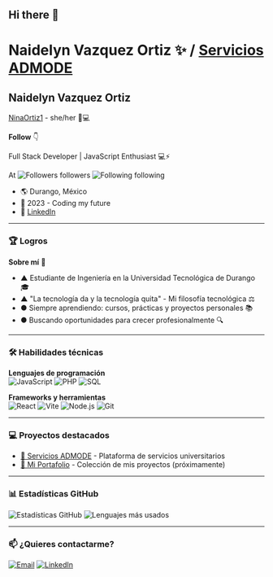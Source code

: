 ## Hi there 👋

# Naidelyn Vazquez Ortiz ✨ / [Servicios ADMODE](https://servicios.admodelutd.online/)

## Naidelyn Vazquez Ortiz
[NinaOrtiz1](https://github.com/NinaOrtiz1) - she/her 👩💻

**Follow** 👇

Full Stack Developer | JavaScript Enthusiast 💻⚡

At ![Followers](https://img.shields.io/github/followers/NinaOrtiz1?style=social) followers ![Following](https://img.shields.io/github/following/NinaOrtiz1?style=social) following

- 🌎 Durango, México  
- 🚀 2023 - Coding my future  
- 🔗 [LinkedIn](https://www.linkedin.com/in/vazquez-ortiz-naidelyn-22268829a/)  

---

### 🏆 Logros

**Sobre mí** 📌

- ▲ Estudiante de Ingeniería en la Universidad Tecnológica de Durango 🎓  
- ▲ "La tecnología da y la tecnología quita" - Mi filosofía tecnológica ⚖️  
- ● Siempre aprendiendo: cursos, prácticas y proyectos personales 📚  
- ● Buscando oportunidades para crecer profesionalmente 🔍  

---

### 🛠 Habilidades técnicas

**Lenguajes de programación**  
![JavaScript](https://img.shields.io/badge/-JavaScript-F7DF1E?style=flat&logo=javascript&logoColor=black)
![PHP](https://img.shields.io/badge/-PHP-777BB4?style=flat&logo=php&logoColor=white)
![SQL](https://img.shields.io/badge/-SQL-4479A1?style=flat&logo=mysql&logoColor=white)

**Frameworks y herramientas**  
![React](https://img.shields.io/badge/-React-61DAFB?style=flat&logo=react&logoColor=black)
![Vite](https://img.shields.io/badge/-Vite-646CFF?style=flat&logo=vite&logoColor=white)
![Node.js](https://img.shields.io/badge/-Node.js-339933?style=flat&logo=node.js&logoColor=white)
![Git](https://img.shields.io/badge/-Git-F05032?style=flat&logo=git&logoColor=white)

---

### 💻 Proyectos destacados

- [🔗 Servicios ADMODE](https://servicios.admodelutd.online/) - Plataforma de servicios universitarios  
- [🔗 Mi Portafolio](https://github.com/NinaOrtiz1) - Colección de mis proyectos (próximamente)  

---

### 📊 Estadísticas GitHub

![Estadísticas GitHub](https://github-readme-stats.vercel.app/api?username=NinaOrtiz1&show_icons=true&theme=radical)
![Lenguajes más usados](https://github-readme-stats.vercel.app/api/top-langs/?username=NinaOrtiz1&layout=compact&theme=radical)

---

### 📫 ¿Quieres contactarme?
[![Email](https://img.shields.io/badge/-Email-D14836?style=flat&logo=gmail&logoColor=white)](ortiznina493@gmail.com)
[![LinkedIn](https://img.shields.io/badge/-LinkedIn-0077B5?style=flat&logo=linkedin&logoColor=white)](https://www.linkedin.com/in/vazquez-ortiz-naidelyn-22268829a/)
